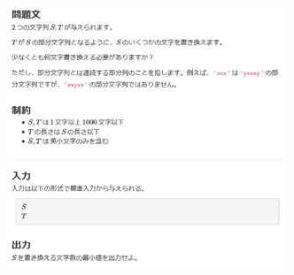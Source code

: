 ![question](https://github.com/kimura-12/AtCoder_Training/blob/master/AtCoder_Beginner_Contest/ABC177/B.Substring/question.png)
